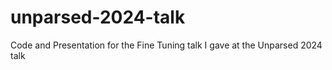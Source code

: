 # unparsed-2024-talk
Code and Presentation for the Fine Tuning talk I gave at the Unparsed 2024 talk
